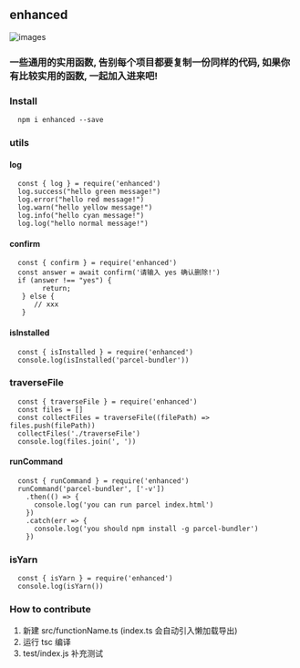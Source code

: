 ## enhanced

![images](https://travis-ci.org/xiaoxiaojx/enhanced.svg?branch=master)

### 一些通用的实用函数, 告别每个项目都要复制一份同样的代码, 如果你有比较实用的函数, 一起加入进来吧!

### Install
```
  npm i enhanced --save
```

### utils
#### log
```
  const { log } = require('enhanced')
  log.success("hello green message!")
  log.error("hello red message!")
  log.warn("hello yellow message!")
  log.info("hello cyan message!")
  log.log("hello normal message!")
```

#### confirm
```
  const { confirm } = require('enhanced')
  const answer = await confirm('请输入 yes 确认删除!') 
  if (answer !== "yes") {
        return;
   } else {
      // xxx
   }
```

#### isInstalled
```
  const { isInstalled } = require('enhanced')
  console.log(isInstalled('parcel-bundler'))
```

### traverseFile
```
  const { traverseFile } = require('enhanced')
  const files = []
  const collectFiles = traverseFile((filePath) => files.push(filePath))
  collectFiles('./traverseFile')
  console.log(files.join(', '))
```

#### runCommand
```
  const { runCommand } = require('enhanced')
  runCommand('parcel-bundler', ['-v'])
    .then(() => {
      console.log('you can run parcel index.html')
    })
    .catch(err => {
      console.log('you should npm install -g parcel-bundler')
    })
```

### isYarn
```
  const { isYarn } = require('enhanced')
  console.log(isYarn())
```

### How to contribute
1. 新建 src/functionName.ts (index.ts 会自动引入懒加载导出)
2. 运行 tsc 编译
3. test/index.js 补充测试
